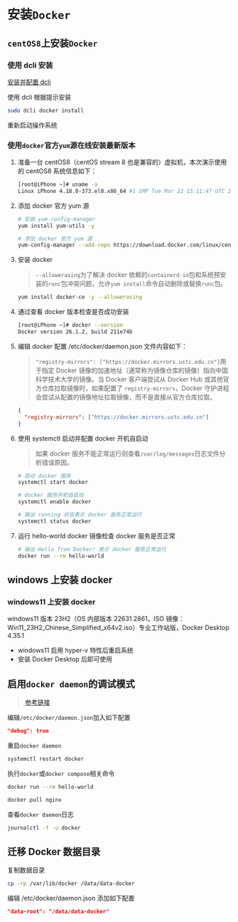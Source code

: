 # 安装`Docker`

## `centOS8`上安装`Docker`



### 使用 dcli 安装

<a href="/dcli/README.html#安装" target="_blank">安装并配置 dcli</a>

使用 dcli 根据提示安装

```bash
sudo dcli docker install
```

重新启动操作系统



### 使用`docker`官方`yum`源在线安装最新版本

1. 准备一台 centOS8（centOS stream 8 也是兼容的）虚拟机，本次演示使用的 centOS8 系统信息如下：

   ```sh
   [root@iPhone ~]# uname -a
   Linux iPhone 4.18.0-373.el8.x86_64 #1 SMP Tue Mar 22 15:11:47 UTC 2022 x86_64 x86_64 x86_64 GNU/Linux
   ```

2. 添加 docker 官方 yum 源

   ```sh
   # 安装 yum-config-manager
   yum install yum-utils -y
   
   # 添加 docker 官方 yum 源
   yum-config-manager --add-repo https://download.docker.com/linux/centos/docker-ce.repo
   ```

3. 安装 docker

   > `--allowerasing`为了解决 docker 依赖的`containerd-io`包和系统预安装的`runc`包冲突问题，允许`yum install`命令自动删除或替换`runc`包。

   ```sh
   yum install docker-ce -y --allowerasing
   ```

4. 通过查看 docker 版本检查是否成功安装

   ```sh
   [root@iPhone ~]# docker --version
   Docker version 26.1.2, build 211e74b
   ```

5. 编辑 docker 配置 /etc/docker/daemon.json 文件内容如下：

   > `"registry-mirrors": ["https://docker.mirrors.ustc.edu.cn"]`用于指定 Docker 镜像的加速地址（通常称为镜像仓库的镜像）指向中国科学技术大学的镜像。当 Docker 客户端尝试从 Docker Hub 或其他官方仓库拉取镜像时，如果配置了 `registry-mirrors`，Docker 守护进程会尝试从配置的镜像地址拉取镜像，而不是直接从官方仓库拉取。

   ```json
   {
     "registry-mirrors": ["https://docker.mirrors.ustc.edu.cn"]
   }
   ```

6. 使用 systemctl 启动并配置 docker 开机自启动

   > 如果 docker 服务不能正常运行则查看`/var/log/messages`日志文件分析错误原因。

   ```sh
   # 启动 docker 服务
   systemctl start docker
   
   # docker 服务开机自启动
   systemctl enable docker
   
   # 输出 running 状态表示 docker 服务正常运行
   systemctl status docker
   ```

7. 运行 hello-world docker 镜像检查 docker 服务是否正常

   ```sh
   # 输出 Hello from Docker! 表示 docker 服务正常运行
   docker run --rm hello-world
   ```



## windows 上安装 docker

### windows11 上安装 docker

windows11 版本 23H2（OS 内部版本 22631.2861，ISO 镜像：Win11_23H2_Chinese_Simplified_x64v2.iso）专业工作站版，Docker Desktop 4.35.1

- windows11 启用 hyper-v 特性后重启系统
- 安装 Docker Desktop 后即可使用




## 启用`docker daemon`的调试模式

>[参考链接](https://platform9.com/kb/kubernetes/enable-debug-logging-for-docker-daemon)

编辑`/etc/docker/daemon.json`加入如下配置

```json
"debug": true
```

重启`docker daemon`

```bash
systemctl restart docker
```

执行`docker`或`docker compose`相关命令

```bash
docker run --rm hello-world

docker pull nginx
```

查看`docker daemon`日志

```bash
journalctl -f -u docker
```



## 迁移 Docker 数据目录

复制数据目录

```bash
cp -rp /var/lib/docker /data/data-docker
```

编辑 /etc/docker/daemon.json 添加如下配置

```json
"data-root": "/data/data-docker"
```

